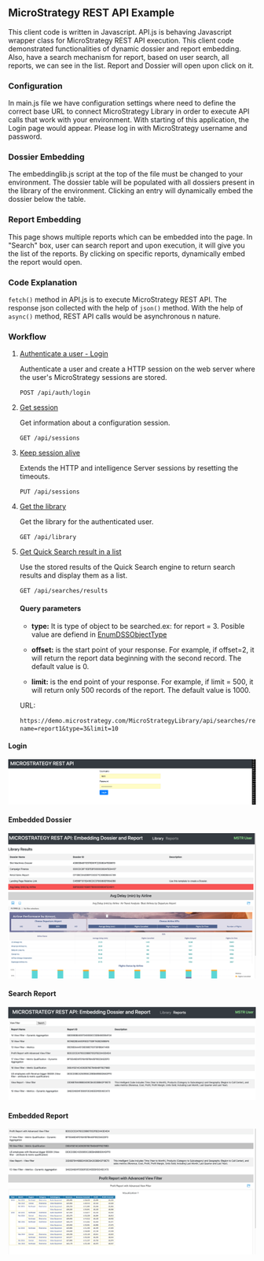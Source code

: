 ## MicroStrategy REST API Example

  This client code is written in Javascript. API.js is behaving Javascript wrapper class for MicroStrategy REST API execution. This client code demonstrated functionalities of dynamic dossier and report embedding.  Also, have a search mechanism for report, based on user search, all reports, we can see in the list. Report and Dossier  will open upon click on it.

### Configuration

  In main.js file we have configuration settings where need to define the correct base URL to connect MicroStrategy Library in order to execute API calls that work with your environment. With starting of this application, the Login page would appear. Please log in with MicroStrategy username and password.

### Dossier Embedding

The embeddinglib.js script at the top of the file must be changed to your environment. The dossier table will be populated with all dossiers present in the library of the environment. Clicking an entry will dynamically embed the dossier below the table.

### Report Embedding

This page shows multiple reports which can be embedded into the page. In "Search" box, user can search report and upon execution, it will give you the list of the reports. By clicking on specific reports, dynamically embed the report would open.

### Code Explanation

```fetch()``` method in API.js is to execute MicroStrategy REST API. The response json collected with the help of ```json()``` method. With the help of ```async()``` method, REST API calls would be asynchronous n nature.

### Workflow

1. [Authenticate a user - Login](https://demo.microstrategy.com/MicroStrategyLibrary/api-docs/index.html?#/Authentication/postLogin)
    
    Authenticate a user and create a HTTP session on the web server where the user's MicroStrategy sessions are stored.
   
    ```http
    POST /api/auth/login
    ```

2. [Get session](https://demo.microstrategy.com/MicroStrategyLibrary/api-docs/index.html?#/Authentication/sessionSessionIdGet) 
    
    Get information about a configuration session.

    ```http
    GET /api/sessions
    ```   

3. [Keep session alive](https://demo.microstrategy.com/MicroStrategyLibrary/api-docs/index.html?#/Authentication/sessionSessionIdPut)

    Extends the HTTP and intelligence Server sessions by resetting the timeouts.

    ```http
    PUT /api/sessions
    ```         
   
4. [Get the library](https://demo.microstrategy.com/MicroStrategyLibrary/api-docs/index.html?#/Library/getLibrary)  
    
    Get the library for the authenticated user.
    
    ```http
    GET /api/library
    ```

5. [Get Quick Search result in a list](https://demo.microstrategy.com/MicroStrategyLibrary/api-docs/index.html?#/Browsing/doQuickSearch)

    Use the stored results of the Quick Search engine to return search results and display them as a list.
    
    ```http
    GET /api/searches/results
    ```
   #### Query parameters
           
     * **type:** It is type of object to be searched.ex: for report = 3. Posible value are defiend in [EnumDSSObjectType](https://lw.microstrategy.com/msdz/msdl/GARelease_Current/docs/ReferenceFiles/reference/com/microstrategy/webapi/EnumDSSXMLObjectTypes.html)
           
     * **offset:** is the start point of your response. For example, if offset=2, it will return the report data beginning with the second record. The default value is 0.
   
     * **limit:** is the end point of your response. For example, if limit = 500, it will return only 500 records of the report. The default value is 1000.
           
   URL:
   
   ```http
   https://demo.microstrategy.com/MicroStrategyLibrary/api/searches/results?name=report1&type=3&limit=10
   ```
   
#### Login

![alt text](https://github.com/MicroStrategy/embedding-sdk-samples/blob/master/EmbeddedReportAndDossier/ScreenShot/Login.png)

#### Embedded Dossier

![alt text](https://github.com/MicroStrategy/embedding-sdk-samples/blob/master/EmbeddedReportAndDossier/ScreenShot/Dossier.png)

#### Search Report

![alt text](https://github.com/MicroStrategy/embedding-sdk-samples/blob/master/EmbeddedReportAndDossier/ScreenShot/Search%20Report.png)

#### Embedded Report 

![alt text](https://github.com/MicroStrategy/embedding-sdk-samples/blob/master/EmbeddedReportAndDossier/ScreenShot/Report.png)